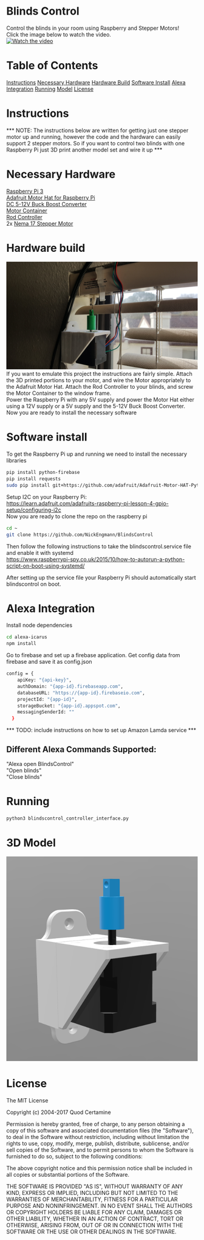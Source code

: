 # Blinds Control
Control the blinds in your room using Raspberry and Stepper Motors!</br>
Click the image below to watch the video. </br>
[![Watch the video](https://github.com/NickEngmann/BlindsControl/blob/master/img/youtube.png)](https://youtu.be/fzvNv4QeY4A)

Table of Contents
============
[Instructions](#instructions)
[Necessary Hardware](#necessary-hardware)
[Hardware Build](#hardware-build)
[Software Install](#software-install)
[Alexa Integration](#alexa-integration)
[Running](#running)
[Model](#model)
[License](#license)


Instructions
============
*** NOTE: The instructions below are written for getting just one stepper motor up and running, however the code and the hardware can easily support 2 stepper motors. So if you want to control two blinds with one Raspberry Pi just 3D print another model set and wire it up *** </br>



Necessary Hardware
============
<a href="https://www.adafruit.com/product/3055" target="__blank">Raspberry Pi 3 </a></br>
<a href="https://www.amazon.com/gp/product/B00TIY5JM8/ref=oh_aui_detailpage_o08_s00?ie=UTF8&psc=1" target="__blank">Adafruit Motor Hat for Raspberry Pi</a></br>
<a href="https://www.amazon.com/gp/product/B011EBSKK0/ref=oh_aui_detailpage_o01_s00?ie=UTF8&psc=1" target="__blank">DC 5-12V Buck Boost Converter</a></br>
<a href="https://github.com/NickEngmann/BlindsControl/tree/master/model" target="__blank">Motor Container </a></br>
<a href="https://github.com/NickEngmann/BlindsControl/tree/master/model" target="__blank">Rod Controller </a></br>
2x <a href="https://www.amazon.com/Stepper-Bipolar-4-lead-Connector-Printer/dp/B00PNEQKC0/ref=sr_1_4?ie=UTF8&qid=1514777861&sr=8-4&keywords=nema+17" target="__blank">Nema 17 Stepper Motor</a>

Hardware build
============
![Hardware](https://github.com/NickEngmann/BlindsControl/blob/master/img/1.jpg)
</br>
If you want to emulate this project the instructions are fairly simple. Attach the 3D printed portions to your motor, and wire the Motor appropriately to the Adafruit Motor Hat. Attach the Rod Controller to your blinds, and screw the Motor Container to the window frame.  </br>
Power the Raspberry Pi with any 5V supply and power the Motor Hat either using a 12V supply or a 5V supply and the 5-12V Buck Boost Converter. Now you are ready to install the necessary software

Software install
============

To get the Raspberry Pi up and running we need to install the necessary libraries

```bash
pip install python-firebase
pip install requests
sudo pip install git+https://github.com/adafruit/Adafruit-Motor-HAT-Python-Library
```

Setup I2C on your Raspberry Pi: </br>
https://learn.adafruit.com/adafruits-raspberry-pi-lesson-4-gpio-setup/configuring-i2c
</br>
Now you are ready to clone the repo on the raspberry pi </br>
```bash
cd ~
git clone https://github.com/NickEngmann/BlindsControl
```

Then follow the following instructions to take the blindscontrol.service file and enable it with systemd </br>
https://www.raspberrypi-spy.co.uk/2015/10/how-to-autorun-a-python-script-on-boot-using-systemd/
</br>

After setting up the service file your Raspberry Pi should automatically start blindscontrol on boot.

Alexa Integration
============
Install node dependencies
```bash
cd alexa-icarus
npm install
```

Go to firebase and set up a firebase application. Get config data from firebase and save it as config.json </br>

```bash 
config = {
    apiKey: "{api-key}",
    authDomain: "{app-id}.firebaseapp.com",
    databaseURL: "https://{app-id}.firebaseio.com",
    projectId: "{app-id}",
    storageBucket: "{app-id}.appspot.com",
    messagingSenderId: ""
  }
```
*** TODO: include instructions on how to set up Amazon Lamda service *** </br>

## Different Alexa Commands Supported:
"Alexa open BlindsControl" </br>
"Open blinds" </br>
"Close blinds" </br>

Running
============
```bash
python3 blindscontrol_controller_interface.py
```


3D Model
============
![3DModel](https://github.com/NickEngmann/BlindsControl/blob/master/model/3DModel.png)


License
============
The MIT License

Copyright (c) 2004-2017 Quod Certamine

Permission is hereby granted, free of charge, to any person obtaining
a copy of this software and associated documentation files (the
"Software"), to deal in the Software without restriction, including
without limitation the rights to use, copy, modify, merge, publish,
distribute, sublicense, and/or sell copies of the Software, and to
permit persons to whom the Software is furnished to do so, subject to
the following conditions:

The above copyright notice and this permission notice shall be
included in all copies or substantial portions of the Software.

THE SOFTWARE IS PROVIDED "AS IS", WITHOUT WARRANTY OF ANY KIND,
EXPRESS OR IMPLIED, INCLUDING BUT NOT LIMITED TO THE WARRANTIES OF
MERCHANTABILITY, FITNESS FOR A PARTICULAR PURPOSE AND
NONINFRINGEMENT. IN NO EVENT SHALL THE AUTHORS OR COPYRIGHT HOLDERS BE
LIABLE FOR ANY CLAIM, DAMAGES OR OTHER LIABILITY, WHETHER IN AN ACTION
OF CONTRACT, TORT OR OTHERWISE, ARISING FROM, OUT OF OR IN CONNECTION
WITH THE SOFTWARE OR THE USE OR OTHER DEALINGS IN THE SOFTWARE.
